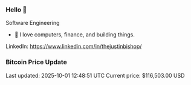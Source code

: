 ### Hello 🤙  

Software Engineering

- 🔭 I love computers, finance, and building things.
  
LinkedIn: https://www.linkedin.com/in/thejustinbishop/  










































































































































































































































































































































































































































































































































































































































































































































































































































































































































































































































































































































































### Bitcoin Price Update
Last updated: 2025-10-01 12:48:51 UTC
Current price: $116,503.00 USD
